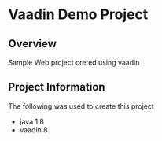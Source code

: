 # Vaadin Demo Project

## Overview
   
Sample Web project creted using vaadin
   
## Project Information
   
The following was used to create this project
   
* java 1.8
* vaadin 8